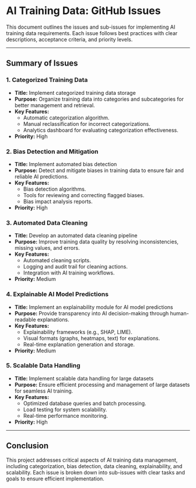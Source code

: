 # AI Training Data: GitHub Issues

This document outlines the issues and sub-issues for implementing AI training data requirements. Each issue follows best practices with clear descriptions, acceptance criteria, and priority levels.

---

## **Summary of Issues**

### **1. Categorized Training Data**
- **Title:** Implement categorized training data storage  
- **Purpose:** Organize training data into categories and subcategories for better management and retrieval.  
- **Key Features:**  
  - Automatic categorization algorithm.  
  - Manual reclassification for incorrect categorizations.  
  - Analytics dashboard for evaluating categorization effectiveness.  
- **Priority:** High  

### **2. Bias Detection and Mitigation**
- **Title:** Implement automated bias detection  
- **Purpose:** Detect and mitigate biases in training data to ensure fair and reliable AI predictions.  
- **Key Features:**  
  - Bias detection algorithms.  
  - Tools for reviewing and correcting flagged biases.  
  - Bias impact analysis reports.  
- **Priority:** High  

### **3. Automated Data Cleaning**
- **Title:** Develop an automated data cleaning pipeline  
- **Purpose:** Improve training data quality by resolving inconsistencies, missing values, and errors.  
- **Key Features:**  
  - Automated cleaning scripts.  
  - Logging and audit trail for cleaning actions.  
  - Integration with AI training workflows.  
- **Priority:** Medium  

### **4. Explainable AI Model Predictions**
- **Title:** Implement an explainability module for AI model predictions  
- **Purpose:** Provide transparency into AI decision-making through human-readable explanations.  
- **Key Features:**  
  - Explainability frameworks (e.g., SHAP, LIME).  
  - Visual formats (graphs, heatmaps, text) for explanations.  
  - Real-time explanation generation and storage.  
- **Priority:** Medium  

### **5. Scalable Data Handling**
- **Title:** Implement scalable data handling for large datasets  
- **Purpose:** Ensure efficient processing and management of large datasets for seamless AI training.  
- **Key Features:**  
  - Optimized database queries and batch processing.  
  - Load testing for system scalability.  
  - Real-time performance monitoring.  
- **Priority:** High  

---

## **Conclusion**
This project addresses critical aspects of AI training data management, including categorization, bias detection, data cleaning, explainability, and scalability. Each issue is broken down into sub-issues with clear tasks and goals to ensure efficient implementation.  